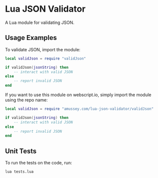 # Lua JSON Validator

A Lua module for validating JSON.

## Usage Examples

To validate JSON, import the module:

```lua
local validJson = require "validJson"

if validJson(jsonString) then
    -- interact with valid JSON
else
    -- report invalid JSON
end
```

If you want to use this module on webscript.io, simply import the module using the repo name:

```lua
local validJson = require "amussey.com/lua-json-validator/validJson"

if validJson(jsonString) then
    -- interact with valid JSON
else
    -- report invalid JSON
end
```

## Unit Tests

To run the tests on the code, run:

```bash
lua tests.lua
```
